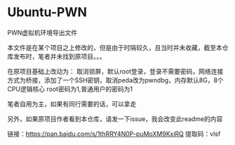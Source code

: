 # Ubuntu-PWN
PWN虚拟机环境导出文件

本文件是在某个项目之上修改的，但是由于时隔较久，且当时并未收藏，截至本仓库发布时，笔者并未找到原项目。。。

在原项目基础上改动为：
取消锁屏，默认root登录，登录不需要密码，网络连接方式为桥接，添加了一个SSH密钥，取消peda改为pwndbg，内存默认8G，8个CPU逻辑核心
root密码为1,普通用户的密码为1

笔者自用为主，如果有同行需要的话，可以拿走

另外，如果原项目作者看到本仓库，请发一下issue，我会改变此readme的内容

链接：https://pan.baidu.com/s/1thRRY4N0P-puMoXM9KxiRQ 
提取码：vlsf 

